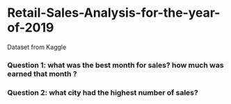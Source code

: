# Retail-Sales-Analysis-for-the-year-of-2019 

Dataset from Kaggle
 
### Question 1: what was the best month for sales? how much was earned that month ? 


### Question 2: what city had the highest number of sales?
